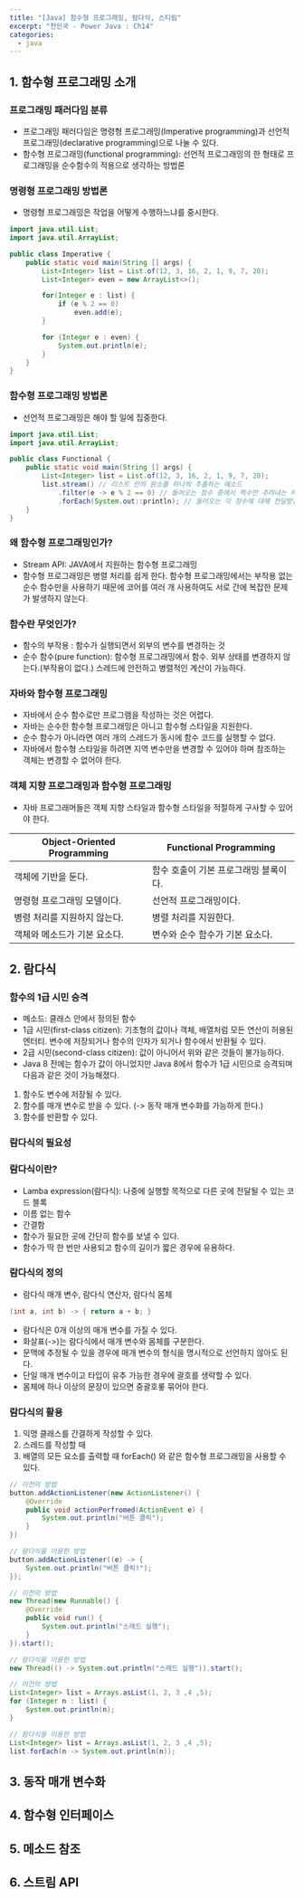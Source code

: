 ```yaml
---
title: "[Java] 함수형 프로그래밍, 람다식, 스티림"
excerpt: "천인국 - Power Java : Ch14"
categories:
  - java
---
```

## 1. 함수형 프로그래밍 소개

### 프로그래밍 패러다임 분류

- 프로그래밍 패러다임은 명령형 프로그래밍(Imperative programming)과 선언적 프로그래밍(declarative programming)으로 나눌 수 있다.
- 함수형 프로그래밍(functional programming): 선언적 프로그래밍의 한 형태로 프로그래밍을 순수함수의 적용으로 생각하는 방법론

### 명령형 프로그래밍 방법론

- 명령형 프로그래밍은 작업을 어떻게 수행하느냐를 중시한다.

```java
import java.util.List;
import java.util.ArrayList;

public class Imperative {
    public static void main(String [] args) {
        List<Integer> list = List.of(12, 3, 16, 2, 1, 9, 7, 20);
        List<Integer> even = new ArrayList<>();

        for(Integer e : list) {
            if (e % 2 == 0)
                even.add(e);
        }

        for (Integer e : even) {
            System.out.println(e);
        }
    }
}
```

### 함수형 프로그래밍 방법론

- 선언적 프로그래밍은 해야 할 일에 집중한다.

```java
import java.util.List;
import java.util.ArrayList;

public class Functional {
    public static void main(String [] args) {
        List<Integer> list = List.of(12, 3, 16, 2, 1, 9, 7, 20);
        list.stream() // 리스트 안의 원소를 하나씩 추출하는 메소드
            .filter(e -> e % 2 == 0) // 들어오는 정수 중에서 찍수만 추려내는 메소드
            .forEach(System.out::println); // 들어오는 각 정수에 대해 전달받은 함수를 적용한다.
    }
}
```

### 왜 함수형 프로그래밍인가?

- Stream API: JAVA에서 지원하는 함수형 프로그래밍
- 함수형 프로그래밍은 병렬 처리를 쉽게 한다. 함수형 프로그래밍에서는 부작용 없는 순수 함수만을 사용하기 때문에 코어를 여러 개 사용하여도 서로 간에 복잡한 문제가 발생하지 않는다.

### 함수란 무엇인가?

- 함수의 부작용 : 함수가 실행되면서 외부의 변수를 변경하는 것
- 순수 함수(pure function): 함수형 프로그래밍에서 함수. 외부 상태를 변경하지 않는다.(부작용이 없다.) 스레드에 안전하고 병렬적인 계산이 가능하다.

### 자바와 함수형 프로그래밍

- 자바에서 순수 함수로만 프로그램을 작성하는 것은 어렵다.
- 자바는 순수한 함수형 프로그래밍은 아니고 함수형 스타일을 지원한다.
- 순수 함수가 아니라면 여러 개의 스레드가 동시에 함수 코드를 실행할 수 없다.
- 자바에서 함수형 스타일을 하려면 지역 변수만을 변경할 수 있어야 하며 참조하는 객체는 변경할 수 없어야 한다.

### 객체 지향 프로그래밍과 함수형 프로그래밍

- 자바 프로그래머들은 객체 지향 스타일과 함수형 스타일을 적절하게 구사할 수 있어야 한다.

|Object-Oriented Programming|Functional Programming|
|---|---|
|객체에 기반을 둔다.|함수 호출이 기본 프로그래밍 블록이다.|
|명령형 프로그래밍 모델이다.|선언적 프로그래밍이다.|
|병령 처리를 지원하지 않는다.|병렬 처리를 지원한다.|
|객체와 메소드가 기본 요소다.|변수와 순수 함수가 기본 요소다.|

## 2. 람다식

### 함수의 1급 시민 승격

- 메소드: 클래스 안에서 정의된 함수
- 1급 시민(first-class citizen): 기초형의 값이나 객체, 배열처럼 모든 연산이 허용된 엔터티. 변수에 저장되거나 함수의 인자가 되거나 함수에서 반환될 수 있다.
- 2급 시민(second-class citizen): 값이 아니어서 위와 같은 것들이 불가능하다.
- Java 8 전에는 함수가 값이 아니었지만 Java 8에서 함수가 1급 시민으로 승격되며 다음과 같은 것이 가능해졌다.

1. 함수도 변수에 저장될 수 있다.
2. 함수를 매개 변수로 받을 수 있다. (-> 동작 매개 변수화를 가능하게 한다.)
3. 함수를 반환할 수 있다.

### 람다식의 필요성

### 람다식이란?

- Lamba expression(람다식): 나중에 실행할 목적으로 다른 곳에 전달될 수 있는 코드 블록
- 이름 없는 함수
- 간결함
- 함수가 필요한 곳에 간단히 함수를 보낼 수 있다.
- 함수가 딱 한 번만 사용되고 함수의 길이가 짧은 경우에 유용하다.

### 람다식의 정의

- 람다식 매개 변수, 람다식 연산자, 람다식 몸체

```java
(int a, int b) -> { return a + b; }
```

- 람다식은 0개 이상의 매개 변수를 가질 수 있다.
- 화살표(->)는 람다식에서 매개 변수와 몸체를 구분한다.
- 문맥에 추정될 수 있을 경우에 매개 변수의 형식을 명시적으로 선언하지 않아도 된다.
- 단일 매개 변수이고 타입이 유추 가능한 경우에 괄호를 생략할 수 있다.
- 몸체에 하나 이상의 문장이 있으면 중괄호롷 묶어야 한다.

### 람다식의 활용

1. 익명 클래스를 간결하게 작성할 수 있다.
2. 스레드를 작성할 때
3. 배열의 모든 요소를 출력할 때 forEach() 와 같은 함수형 프로그래밍을 사용할 수 있다.

```java
// 이전의 방법
button.addActionListener(new ActionListener() {
    @Override
    public void actionPerfromed(ActionEvent e) {
        System.out.println("버튼 클릭");
    }
})

// 람다식을 이용한 방법
button.addActionListener((e) -> {
    System.out.println("버튼 클릭!");
});
```

```java
// 이전의 방법
new Thread(new Runnable() {
    @Override
    public void run() {
        System.out.println("스레드 실행");
    }
}).start();

// 람다식을 이용한 방법
new Thread(() -> System.out.println("스레드 실행")).start();
```

```java
// 이전의 방법
List<Integer> list = Arrays.asList(1, 2, 3 ,4 ,5);
for (Integer n : list) {
    System.out.println(n);
}

// 람다식을 이용한 방법
List<Integer> list = Arrays.asList(1, 2, 3 ,4 ,5);
list.forEach(n -> System.out.println(n));
```

## 3. 동작 매개 변수화

## 4. 함수형 인터페이스

## 5. 메소드 참조

## 6. 스트림 API
